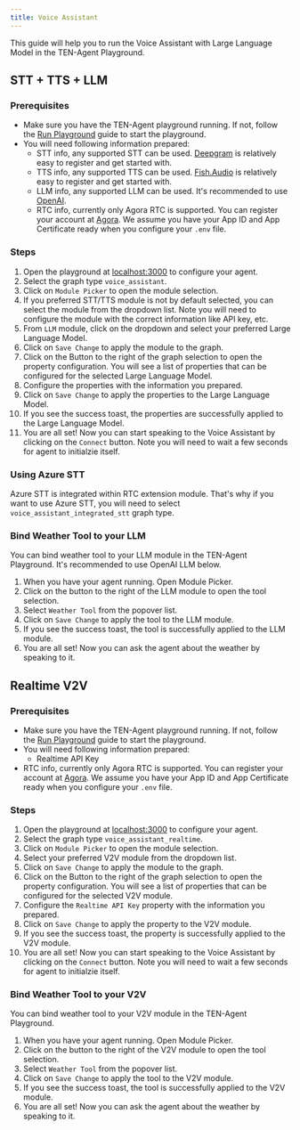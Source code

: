 ```yaml
---
title: Voice Assistant
---
```


This guide will help you to run the Voice Assistant with Large Language Model in the TEN-Agent Playground.

## STT + TTS + LLM

### Prerequisites

- Make sure you have the TEN-Agent playground running. If not, follow the [Run Playground](../../demo) guide to start the playground.
- You will need following information prepared:
  - STT info, any supported STT can be used. [Deepgram](https://deepgram.com/) is relatively easy to register and get started with.
  - TTS info, any supported TTS can be used. [Fish.Audio](https://fish.audio/) is relatively easy to register and get started with.
  - LLM info, any supported LLM can be used. It's recommended to use [OpenAI](https://openai.com).
  - RTC info, currently only Agora RTC is supported. You can register your account at [Agora](https://www.agora.io/). We assume you have your App ID and App Certificate ready when you configure your `.env` file.

### Steps

1. Open the playground at [localhost:3000](http://localhost:3000) to configure your agent.
2. Select the graph type `voice_assistant`.
3. Click on `Module Picker` to open the module selection.
4. If you preferred STT/TTS module is not by default selected, you can select the module from the dropdown list. Note you will need to configure the module with the correct information like API key, etc.
5. From `LLM` module, click on the dropdown and select your preferred Large Language Model.
6. Click on `Save Change` to apply the module to the graph.
7. Click on the Button to the right of the graph selection to open the property configuration. You will see a list of properties that can be configured for the selected Large Language Model.
8. Configure the properties with the information you prepared.
9. Click on `Save Change` to apply the properties to the Large Language Model.
10. If you see the success toast, the properties are successfully applied to the Large Language Model.
11. You are all set! Now you can start speaking to the Voice Assistant by clicking on the `Connect` button. Note you will need to wait a few seconds for agent to initialzie itself.

### Using Azure STT

Azure STT is integrated within RTC extension module. That's why if you want to use Azure STT, you will need to select `voice_assistant_integrated_stt` graph type.

### Bind Weather Tool to your LLM

You can bind weather tool to your LLM module in the TEN-Agent Playground.
It's recommended to use OpenAI LLM below.

1. When you have your agent running. Open Module Picker.
2. Click on the button to the right of the LLM module to open the tool selection.
3. Select `Weather Tool` from the popover list.
4. Click on `Save Change` to apply the tool to the LLM module.
5. If you see the success toast, the tool is successfully applied to the LLM module.
6. You are all set! Now you can ask the agent about the weather by speaking to it.

## Realtime V2V

### Prerequisites

- Make sure you have the TEN-Agent playground running. If not, follow the [Run Playground](../../demo) guide to start the playground.
- You will need following information prepared:
  - Realtime API Key
- RTC info, currently only Agora RTC is supported. You can register your account at [Agora](https://www.agora.io/). We assume you have your App ID and App Certificate ready when you configure your `.env` file.

### Steps

1. Open the playground at [localhost:3000](http://localhost:3000) to configure your agent.
2. Select the graph type `voice_assistant_realtime`.
3. Click on `Module Picker` to open the module selection.
4. Select your preferred V2V module from the dropdown list.
5. Click on `Save Change` to apply the module to the graph.
6. Click on the Button to the right of the graph selection to open the property configuration. You will see a list of properties that can be configured for the selected V2V module.
7. Configure the `Realtime API Key` property with the information you prepared.
8. Click on `Save Change` to apply the property to the V2V module.
9. If you see the success toast, the property is successfully applied to the V2V module.
10. You are all set! Now you can start speaking to the Voice Assistant by clicking on the `Connect` button. Note you will need to wait a few seconds for agent to initialzie itself.

### Bind Weather Tool to your V2V

You can bind weather tool to your V2V module in the TEN-Agent Playground.

1. When you have your agent running. Open Module Picker.
2. Click on the button to the right of the V2V module to open the tool selection.
3. Select `Weather Tool` from the popover list.
4. Click on `Save Change` to apply the tool to the V2V module.
5. If you see the success toast, the tool is successfully applied to the V2V module.
6. You are all set! Now you can ask the agent about the weather by speaking to it.
